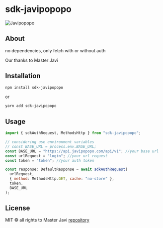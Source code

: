 # sdk-javipopopo

![Javipopopo](https://static.vecteezy.com/system/resources/previews/021/172/338/non_2x/cute-cow-with-crown-cartoon-illustration-for-kids-vector.jpg)

## About

no dependencies, only fetch with or without auth

Our thanks to Master Javi

## Installation

```bash
npm install sdk-javipopopo
```

or

```bash
yarn add sdk-javipopopo
```

## Usage

```js
import { sdkAuthRequest, MethodsHttp } from "sdk-javipopopo";

// considering use environment variables
// const BASE_URL = process.env.BASE_URL;
const BASE_URL = "https://api.javipopopo.com/api/v1"; //your base url
const urlRequest = "login"; //your url request
const token = "token"; //your auth token

const response: DefaultResponse = await sdkAuthRequest(
  urlRequest,
  { method: MethodsHttp.GET, cache: "no-store" },
  token,
  BASE_URL
);
```

## License

MIT © all rights to Master Javi
[repository](https://github.com/DarthKenar)

